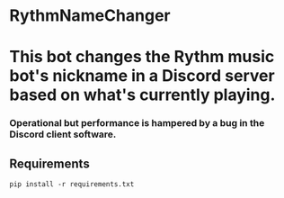 # RythmNameChanger
# This bot changes the Rythm music bot's nickname in a Discord server based on what's currently playing.
### Operational but performance is hampered by a bug in the Discord client software.

## Requirements
``` pip install -r requirements.txt ```